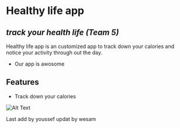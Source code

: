 
# Healthy life app 
## _track your health life (Team 5)_

Healthy life app is an customized app to track down your calories and notice your activity through out the day.

- Our app is awosome


## Features

- Track down your calories

![Alt Text](https://encrypted-tbn0.gstatic.com/images?q=tbn:ANd9GcR9Kz2zw-l084Oa4jzwzFevlpjV2Qz8LeF8_A&s"Healthy_Lifestyle")


Last add by youssef
updat by wesam
